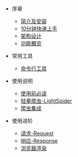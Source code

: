 * 序章
  * [简介及安装](README.md)
  * [10分钟快速上手](10分钟上手.md)
  * [架构设计]()
  * [功能概览](功能概览.md)

* 常用工具
  * [命令行工具]()

* 使用说明
  * [使用前必读]()
  * [轻量爬虫-LightSpider]()
  * [爬虫集成]()

* 使用进阶
  * [请求-Request]()
  * [响应-Response]()
  * [浏览器渲染]()
